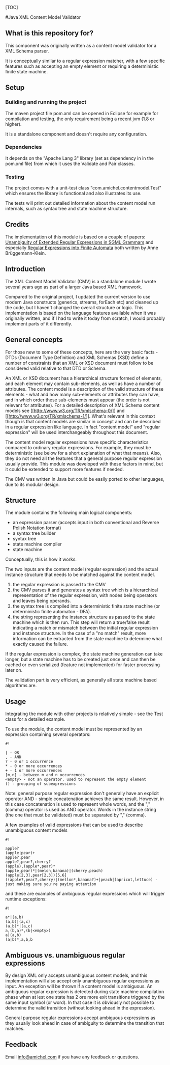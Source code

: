 [TOC]

#Java XML Content Model Validator

## What is this repository for? ##

This component was originally written as a content model validator for a XML Schema parser.

It is conceptually similar to a regular expression matcher, with a few specific features such as accepting an empty element or requiring a deterministic finite state machine.

## Setup ##

### Building and running the project ###

The maven project file pom.xml can be opened in Eclipse for example for compilation and testing, the only requirement being a recent jvm (1.8 or higher).

It is a standalone component and doesn't require any configuration.

### Dependencies ###

It depends on the "Apache Lang 3" library (set as dependency in in the pom.xml file) from which it uses the Validate and Pair classes.

### Testing ###

The project comes with a unit-test class "com.amichel.contentmodel.Test" which ensures the library is functional and also illustrates its use.

The tests will print out detailed information about the content model run internals, such as syntax tree and state machine structure.

## Credits ##

The implementation of this module is based on a couple of papers: [Unambiguity of Extended Regular Expressions in SGML Grammars](http://www.amichel.com/xmlcontentmodel/10.1.1.33.8918.pdf) and especially [Regular Expressions into Finite Automata](http://www.amichel.com/xmlcontentmodel/10.1.1.33.9232.pdf) both written by Anne Brüggemann-Klein.

## Introduction ##

The XML Content Model Validator (CMV) is a standalone module I wrote several years ago as part of a larger Java based XML framework.

Compared to the original project, I updated the current version to use modern Java constructs (generics, streams, forEach etc) and cleaned up the code, but I haven't changed the overall structure or logic. This implementation is based on the language features available when it was originally written, and if I had to write it today from scratch, I would probably implement parts of it differently.

## General concepts ##
For those new to some of these concepts, here are the very basic facts - DTDs (Document Type Definition) and XML Schemas (XSD) define a number of constraints that an XML or XSD document must follow to be considered valid relative to that DTD or Schema.

An XML or XSD document has a hierarchical structure formed of elements, and each element may contain sub-elements, as well as have a number of attributes. The content model is a description of the valid structure of these elements - what and how many sub-elements or attributes they can have, and in which order these sub-elements must appear (the order is not relevant for attributes). For a detailed description of XML Schema content models see [[http://www.w3.org/TR/xmlschema-0/]] and [[http://www.w3.org/TR/xmlschema-1/]]. What's relevant in this context though is that content models are similar in concept and can be described in a regular expression like language. In fact "content model" and "regular expression" will be used interchangeably throughout this document.

The content model regular expressions have specific characteristics compared to ordinary regular expressions. For example, they must be deterministic (see below for a short explanation of what that means). Also, they do not need all the features that a general purpose regular expression usually provide. This module was developed with these factors in mind, but it could be extended to support more features if needed.

The CMV was written in Java but could be easily ported to other languages, due to its modular design.

## Structure ##

The module contains the following main logical components:

* an expression parser (accepts input in both conventional and Reverse Polish Notation format)
* a syntax tree builder
* syntax tree
* state machine compiler
* state machine

Conceptually, this is how it works.

The two inputs are the content model (regular expression) and the actual instance structure that needs to be matched against the content model.

1. the regular expression is passed to the CMV
1. the CMV parses it and generates a syntax tree which is a hierarchical representation of the regular expression, with nodes being operators and leaves being operands.
1. the syntax tree is compiled into a deterministic finite state machine (or deterministic finite automaton - DFA).
1. the string representing the instance structure as passed to the state machine which is then run. This step will return a true/false result indicating a match or mismatch between the initial regular expression and instance structure. In the case of a "no match" result, more information can be extracted from the state machine to determine what exactly caused the failure.

If the regular expression is complex, the state machine generation can take longer, but a state machine has to be created just once and can then be cached or even serialized (feature not implemented) for faster processing later on.

The validation part is very efficient, as generally all state machine based algorithms are.

## Usage ##

Integrating the module with other projects is relatively simple - see the Test class for a detailed example.

To use the module, the content model must be represented by an expression containing several operators:

```
#!

| - OR
, - AND
? - 0 or 1 occurrence
* - 0 or more occurrences
+ - 1 or more occurrences
[m,n] - between m and n occurrences
<empty> - not an operator, used to represent the empty element
() - grouping of subexpressions

```

Note: general purpose regular expression don't generally have an explicit operator AND - simple concatenation achieves the same result. However, in this case concatenation is used to represent whole words, and the "," (comma) operator is used as AND operator. Words in the instance string (the one that must be validated) must be separated by "," (comma).

A few examples of valid expressions that can be used to describe unambiguous content models


```
#!

apple?
(apple|pear)+
apple?,pear
apple?,pear?,cherry?
(apple),(apple*,pear)*
(apple,pear)*|(melon,banana)|(cherry,peach)
(apple[2,3],pear[2,3])[5,6]
((apple?,pear?,cherry)|(mellon*,banana?)+|peach|(apricot,lettuce) - just making sure you're paying attention

```
and these are examples of ambiguous regular expressions which will trigger runtime exceptions:


```
#!

a*|(a,b) 
(a,b)|(a,c) 
(a,b)*|(a,c) 
a,(b,a)*,(b|<empty>) 
a|(a,b) 
(a|b)*,a,b,b
```

## Ambiguous vs. unambiguous regular expressions ##

By design XML only accepts unambiguous content models, and this implementation will also accept only unambiguous regular expressions as input. An exception will be thrown if a content model is ambiguous. An ambiguous regular expression is detected during state machine compilation phase when at lest one state has 2 ore more exit transitions triggered by the same input symbol (or word). In that case it is obviously not possible to determine the valid transition (without looking ahead in the expression).

General purpose regular expressions accept ambiguous expressions as they usually look ahead in case of ambiguity to determine the transition that matches.

## Feedback ##

Email [info@amichel.com](mailto:info@amichel.com) if you have any feedback or questions.
